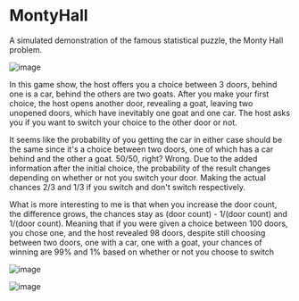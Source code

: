 # MontyHall
 A simulated demonstration of the famous statistical puzzle, the Monty Hall problem.

![image](https://user-images.githubusercontent.com/96302110/165195538-c3ad3c02-0a45-48eb-b94e-7eb07521b74b.png)

In this game show, the host offers you a choice between 3 doors, behind one is a car, behind the others are two goats. After you make your first choice, the host opens another door, revealing a goat, leaving two unopened doors, which have inevitably one goat and one car. The host asks you if you want to switch your choice to the other door or not.

It seems like the probability of you getting the car in either case should be the same since it's a choice between two doors, one of which has a car behind and the other a goat. 50/50, right? Wrong. Due to the added information after the initial choice, the probability of the result changes depending on whether or not you switch your door. Making the actual chances 2/3 and 1/3 if you switch and don't switch respectively.

What is more interesting to me is that when you increase the door count, the difference grows, the chances stay as (door count) - 1/(door count) and 1/(door count). Meaning that if you were given a choice between 100 doors, you chose one, and the host revealed 98 doors, despite still choosing between two doors, one with a car, one with a goat, your chances of winning are 99% and 1% based on whether or not you choose to switch

![image](https://user-images.githubusercontent.com/96302110/165194877-3090f710-3c5d-49b0-846d-86210266eeda.png)

![image](https://user-images.githubusercontent.com/96302110/165194957-282b3e03-b276-45b0-96e3-b0dea0735fe0.png)
